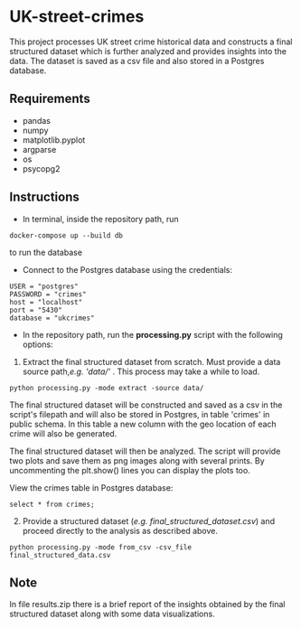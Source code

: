 # UK-street-crimes

This project processes UK street crime historical data and constructs a final structured dataset which is further analyzed and provides insights into the data. The dataset is saved as a csv file and also stored in a Postgres database.

## Requirements
- pandas
- numpy
- matplotlib.pyplot
- argparse
- os
- psycopg2

## Instructions
- In terminal, inside the repository path, run
```
docker-compose up --build db
```
  to run the database
  
- Connect to the Postgres database using the credentials:

```
USER = "postgres"
PASSWORD = "crimes"
host = "localhost"
port = "5430"
database = "ukcrimes"
```
  
- In the repository path, run the **processing.py** script with the following options:

 1) Extract the final structured dataset from scratch. Must provide a data source path,_e.g. 'data/'_ . This process may take a while to load.

```
python processing.py -mode extract -source data/
```

  The final structured dataset will be constructed and saved as a csv in the script's filepath and will also be stored in Postgres, in table 'crimes' in     public schema. In this table a new column with the geo location of each crime will also be generated.

  The final structured dataset will then be analyzed. The script will provide two plots and save them as png images along with several prints. By           uncommenting the plt.show() lines you can display the plots too.

  View the crimes table in Postgres database:
```
select * from crimes;
```

  2) Provide a structured dataset (_e.g. final_structured_dataset.csv_) and proceed directly to the analysis as described above.
```
python processing.py -mode from_csv -csv_file final_structured_data.csv
```
## Note

In file results.zip there is a brief report of the insights obtained by the final structured dataset along with some data visualizations.

